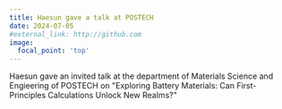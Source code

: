 ```yaml
---
title: Haesun gave a talk at POSTECH
date: 2024-07-05
#external_link: http://github.com
image:
  focal_point: 'top'
---
```


Haesun gave an invited talk at the department of Materials Science and Engieering of POSTECH on "Exploring Battery Materials: Can First-Principles Calculations Unlock New Realms?"
 
<!--more-->
